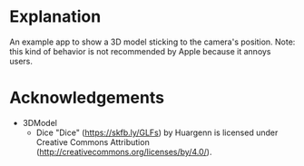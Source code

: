 # Explanation

An example app to show a 3D model sticking to the camera's position. Note: this kind of behavior is not recommended by Apple because it annoys users. 

# Acknowledgements

- 3DModel
    - Dice "Dice" (https://skfb.ly/GLFs) by Huargenn is licensed under Creative Commons Attribution (http://creativecommons.org/licenses/by/4.0/).